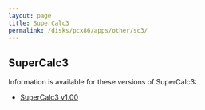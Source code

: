 ```yaml
---
layout: page
title: SuperCalc3
permalink: /disks/pcx86/apps/other/sc3/
---
```


SuperCalc3
----------

Information is available for these versions of SuperCalc3:

* [SuperCalc3 v1.00](1.00/)
